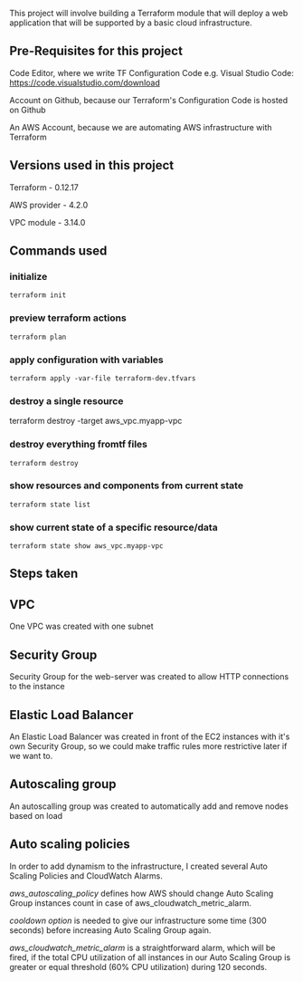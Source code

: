 This project will involve building a Terraform module that will deploy a web application that will be supported by a basic cloud infrastructure.

## Pre-Requisites for this project
Code Editor, where we write TF Configuration Code e.g. Visual Studio Code: https://code.visualstudio.com/download

Account on Github, because our Terraform's Configuration Code is hosted on Github

An AWS Account, because we are automating AWS infrastructure with Terraform

## Versions used in this project
Terraform - 0.12.17

AWS provider - 4.2.0

VPC module - 3.14.0

## Commands used 

### initialize

    terraform init

### preview terraform actions

    terraform plan

### apply configuration with variables

    terraform apply -var-file terraform-dev.tfvars

### destroy a single resource

terraform destroy -target aws_vpc.myapp-vpc

### destroy everything fromtf files

    terraform destroy

### show resources and components from current state

    terraform state list

### show current state of a specific resource/data

    terraform state show aws_vpc.myapp-vpc    

## Steps taken
## VPC
One VPC was created with one subnet

## Security Group
Security Group for the web-server was created to allow HTTP connections to the instance

## Elastic Load Balancer
An Elastic Load Balancer was created in front of the EC2 instances with it's own Security Group, so we could make traffic rules more restrictive later if we want to.

## Autoscaling group
An autoscalling group was created to automatically add and remove nodes based on load

## Auto scaling policies
In order to add dynamism to the infrastructure, I created several Auto Scaling Policies and CloudWatch Alarms.

*aws_autoscaling_policy* defines how AWS should change Auto Scaling Group instances count in case of aws_cloudwatch_metric_alarm.

*cooldown option* is needed to give our infrastructure some time (300 seconds) before increasing Auto Scaling Group again.

*aws_cloudwatch_metric_alarm* is a straightforward alarm, which will be fired, if the total CPU utilization of all instances in our Auto Scaling Group is greater or equal threshold (60% CPU utilization) during 120 seconds.
